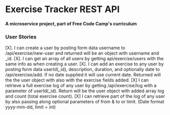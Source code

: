 # Exercise Tracker REST API

#### A microservice project, part of Free Code Camp's curriculum

### User Stories

[X]. I can create a user by posting form data username to /api/exercise/new-user and returned will be an object with username and _id.
[X]. I can get an array of all users by getting api/exercise/users with the same info as when creating a user.
[X]. I can add an exercise to any user by posting form data userId(_id), description, duration, and optionally date to /api/exercise/add. If no date supplied it will use current date. Returned will the the user object with also with the exercise fields added.
[X] I can retrieve a full exercise log of any user by getting /api/exercise/log with a parameter of userId(_id). Return will be the user object with added array log and count (total exercise count).
[X] I can retrieve part of the log of any user by also passing along optional parameters of from & to or limit. (Date format yyyy-mm-dd, limit = int)
